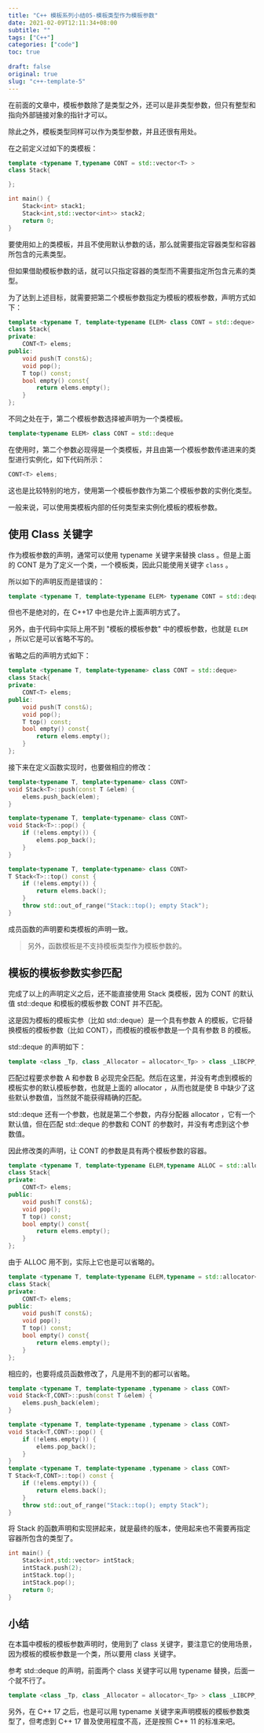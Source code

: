 ```yaml
---
title: "C++ 模板系列小结05-模板类型作为模板参数"
date: 2021-02-09T12:11:34+08:00
subtitle: ""
tags: ["C++"]
categories: ["code"]
toc: true
 
draft: false
original: true
slug: "c++-template-5"
---
```


在前面的文章中，模板参数除了是类型之外，还可以是非类型参数，但只有整型和指向外部链接对象的指针才可以。

除此之外，模板类型同样可以作为类型参数，并且还很有用处。

<!--more-->

在之前定义过如下的类模板：

```cpp
template <typename T,typename CONT = std::vector<T> >
class Stack{

};

int main() {
    Stack<int> stack1;
    Stack<int,std::vector<int>> stack2;
    return 0;
}
```

要使用如上的类模板，并且不使用默认参数的话，那么就需要指定容器类型和容器所包含的元素类型。

但如果借助模板参数的话，就可以只指定容器的类型而不需要指定所包含元素的类型。

为了达到上述目标，就需要把第二个模板参数指定为模板的模板参数，声明方式如下：

```cpp
template <typename T, template<typename ELEM> class CONT = std::deque>
class Stack{
private:
    CONT<T> elems;
public:
    void push(T const&);
    void pop();
    T top() const;
    bool empty() const{
        return elems.empty();
    }
};
```

不同之处在于，第二个模板参数选择被声明为一个类模板。

```cpp
template<typename ELEM> class CONT = std::deque
```

在使用时，第二个参数必现得是一个类模板，并且由第一个模板参数传递进来的类型进行实例化，如下代码所示：

```cpp
CONT<T> elems;
```

这也是比较特别的地方，使用第一个模板参数作为第二个模板参数的实例化类型。

一般来说，可以使用类模板内部的任何类型来实例化模板的模板参数。

## 使用 Class 关键字

作为模板参数的声明，通常可以使用 typename 关键字来替换 class 。但是上面的 CONT 是为了定义一个类，一个模板类，因此只能使用关键字 `class` 。

所以如下的声明反而是错误的：

```cpp
template <typename T, template<typename ELEM> typename CONT = std::deque>
```

但也不是绝对的，在 C++17 中也是允许上面声明方式了。

另外，由于代码中实际上用不到 "模板的模板参数" 中的模板参数，也就是 `ELEM` ，所以它是可以省略不写的。

省略之后的声明方式如下：

```cpp
template <typename T, template<typename> class CONT = std::deque>
class Stack{
private:
    CONT<T> elems;
public:
    void push(T const&);
    void pop();
    T top() const;
    bool empty() const{
        return elems.empty();
    }
};
```

接下来在定义函数实现时，也要做相应的修改：

```cpp
template<typename T, template<typename> class CONT>
void Stack<T>::push(const T &elem) {
    elems.push_back(elem);
}

template<typename T, template<typename> class CONT>
void Stack<T>::pop() {
    if (!elems.empty()) {
        elems.pop_back();
    }
}

template<typename T, template<typename> class CONT>
T Stack<T>::top() const {
    if (!elems.empty()) {
        return elems.back();
    }
    throw std::out_of_range("Stack::top(); empty Stack");
}
```

成员函数的声明要和类模板的声明一致。

> 另外，函数模板是不支持模板类型作为模板参数的。

## 模板的模板参数实参匹配

完成了以上的声明定义之后，还不能直接使用 Stack 类模板，因为 CONT 的默认值 std::deque 和模板的模板参数 CONT 并不匹配。

这是因为模板的模板实参（比如 std::deque）是一个具有参数 A 的模板，它将替换模板的模板参数（比如 CONT），而模板的模板参数是一个具有参数 B 的模板。

std::deque 的声明如下：

```cpp
template <class _Tp, class _Allocator = allocator<_Tp> > class _LIBCPP_TEMPLATE_VIS deque;
```

匹配过程要求参数 A 和参数 B 必现完全匹配。然后在这里，并没有考虑到模板的模板实参的默认模板参数，也就是上面的 allocator ，从而也就是使 B 中缺少了这些默认参数值，当然就不能获得精确的匹配。

std::deque 还有一个参数，也就是第二个参数，内存分配器 allocator ，它有一个默认值，但在匹配 std::deque 的参数和 CONT 的参数时，并没有考虑到这个参数值。

因此修改类的声明，让 CONT 的参数是具有两个模板参数的容器。

```cpp
template <typename T, template<typename ELEM,typename ALLOC = std::allocator<ELEM>> class CONT = std::deque>
class Stack{
private:
    CONT<T> elems;
public:
    void push(T const&);
    void pop();
    T top() const;
    bool empty() const{
        return elems.empty();
    }
};
```

由于 ALLOC 用不到，实际上它也是可以省略的。

```cpp
template <typename T, template<typename ELEM,typename = std::allocator<ELEM>> class CONT = std::deque>
class Stack{
private:
    CONT<T> elems;
public:
    void push(T const&);
    void pop();
    T top() const;
    bool empty() const{
        return elems.empty();
    }
};
```

相应的，也要将成员函数修改了，凡是用不到的都可以省略。

```cpp
template <typename T, template<typename ,typename > class CONT>
void Stack<T,CONT>::push(const T &elem) {
    elems.push_back(elem);
}

template <typename T, template<typename ,typename > class CONT>
void Stack<T,CONT>::pop() {
    if (!elems.empty()) {
        elems.pop_back();
    }
}
template <typename T, template<typename ,typename > class CONT>
T Stack<T,CONT>::top() const {
    if (!elems.empty()) {
        return elems.back();
    }
    throw std::out_of_range("Stack::top(); empty Stack");
}
```

将 Stack 的函数声明和实现拼起来，就是最终的版本，使用起来也不需要再指定容器所包含的类型了。

```cpp
int main() {
    Stack<int,std::vector> intStack;
    intStack.push(2);
    intStack.top();
    intStack.pop();
    return 0;
}
```


## 小结

在本篇中模板的模板参数声明时，使用到了 class 关键字，要注意它的使用场景，因为模板的模板参数是一个类，所以要用 class 关键字。

参考 std::deque 的声明，前面两个 class 关键字可以用 typename 替换，后面一个就不行了。

```cpp
template <class _Tp, class _Allocator = allocator<_Tp> > class _LIBCPP_TEMPLATE_VIS deque;
```

另外，在 C++ 17 之后，也是可以用 typename 关键字来声明模板的模板参数类型了，但考虑到 C++ 17 普及使用程度不高，还是按照 C++ 11 的标准来吧。


